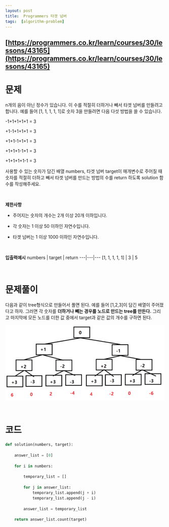 ```yaml
---
layout: post
title:  Programmers 타겟 넘버
tags:  [algorithm-problem]
---
```


## [https://programmers.co.kr/learn/courses/30/lessons/43165](https://programmers.co.kr/learn/courses/30/lessons/43165)

# 문제 
n개의 음이 아닌 정수가 있습니다. 이 수를 적절히 더하거나 빼서 타겟 넘버를 만들려고 합니다. 예를 들어 [1, 1, 1, 1, 1]로 숫자 3을 만들려면 다음 다섯 방법을 쓸 수 있습니다.

-1+1+1+1+1 = 3

+1-1+1+1+1 = 3

+1+1-1+1+1 = 3

+1+1+1-1+1 = 3

+1+1+1+1-1 = 3

사용할 수 있는 숫자가 담긴 배열 numbers, 타겟 넘버 target이 매개변수로 주어질 때 숫자를 적절히 더하고 빼서 타겟 넘버를 만드는 방법의 수를 return 하도록 solution 함수를 작성해주세요.

&nbsp;
&nbsp;

**제한사항**

* 주어지는 숫자의 개수는 2개 이상 20개 이하입니다.

* 각 숫자는 1 이상 50 이하인 자연수입니다.

* 타겟 넘버는 1 이상 1000 이하인 자연수입니다.

&nbsp;
&nbsp;

**입출력예시**
numbers | target | return
---|---|---
[1, 1, 1, 1, 1] | 3 | 5


&nbsp;
&nbsp;
&nbsp;

# 문제풀이
다음과 같이 tree형식으로 만들어서 풀면 된다. 예를 들어 [1,2,3]이 담긴 배열이 주어졌다고 하자. 그러면 각 숫자를 **더하거나 빼는 경우를 노드로 만드는 tree를 만든다.** 그리고 마지막에 모든 노드를 더한 값 중에서 target과 같은 값의 개수를 구하면 된다. 

![Alt text](/public/post/2020_09_12_43165/pic1.png)

&nbsp;
&nbsp;
&nbsp;

# 코드
~~~python
def solution(numbers, target):
    
    answer_list = [0]
    
    for i in numbers:
        
        temporary_list = []
        
        for j in answer_list:
            temporary_list.append(j + i)
            temporary_list.append(j - i)
        
        answer_list = temporary_list
        
    return answer_list.count(target)
~~~